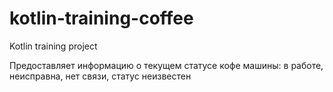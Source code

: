 # kotlin-training-coffee
Kotlin training project

Предоставляет информацию о текущем статусе кофе машины: в работе,
неисправна, нет связи, статус неизвестен
